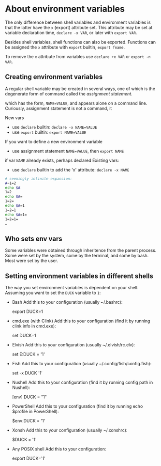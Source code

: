 # About environment variables

The only difference between shell variables and environment variables is that the latter have the `x` (export) attribute set. This attribute may be set at variable declaration time, `declare -x VAR`, or later with `export VAR`.

Besides shell variables, shell functions can also be exported. Functions can be assigned the `x` attribute with `export` builtin, `export fname`.

To remove the `x` attribute from variables use `declare +x VAR` or `export -n VAR`. 


## Creating environment variables

A regular shell variable may be created in several ways, one of which is the degenerate form of command called the *assignment statement*.

 which has the form, `NAME=VALUE`, and appears alone on a command line. Curiously, assignment statement is not a command, it 



New vars
- use `declare` builtin: `declare -x NAME=VALUE`
- use `export` builtin: `export NAME=VALUE`

If you want to define a new environment variable


- use assignment statement `NAME=VALUE`, then `export NAME`

if var `NAME` already exists, perhaps declared
Existing vars:
- use `declare` builtin to add the 'x' attribute: `declare -x NAME`


```bash
# seemingly infinite expansion:
A=1=2
echo $A
1=2
echo $A=
1=2=
echo $A=1
1=2=1
echo $A=1=
1=2=1=
…
```


## Who sets env vars
Some variables were obtained through inheritence from the parent process. Some were set by the system, some by the terminal, and some by bash. Most were set by the user.

## Setting environment variables in different shells

The way you set environment variables is dependent on your shell. 
Assuming you want to set the `DUCK` variable to `1`:

* Bash
Add this to your configuration (usually ~/.bashrc):

    export DUCK=1

* cmd.exe (with Clink)
Add this to your configuration (find it by running clink info in cmd.exe): 

    set DUCK=1

* Elvish
Add this to your configuration (usually ~/.elvish/rc.elv): 

    set E:DUCK = '1'

* Fish
Add this to your configuration (usually ~/.config/fish/config.fish):

    set -x DUCK '1'

* Nushell
Add this to your configuration (find it by running config path in Nushell): 

    [env]
    DUCK = "1"

* PowerShell
Add this to your configuration (find it by running echo $profile in PowerShell):

    $env:DUCK = '1'

* Xonsh
Add this to your configuration (usually ~/.xonshrc): 

    $DUCK = '1'

* Any POSIX shell
Add this to your configuration: 

    export DUCK='1'
